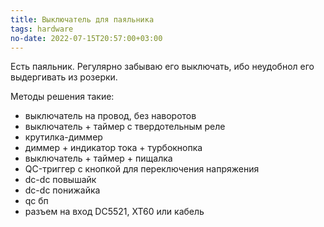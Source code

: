 ```yaml
---
title: Выключатель для паяльника
tags: hardware
no-date: 2022-07-15T20:57:00+03:00
---
```


Есть паяльник. Регулярно забываю его выключать, ибо неудобнол его выдергивать из розерки.

Методы решения такие:
- выключатель на провод, без наворотов
- выключатель + таймер с твердотельным реле
- крутилка-диммер
- диммер + индикатор тока + турбокнопка
- выключатель + таймер + пищалка
- QC-триггер с кнопкой для переключения напряжения
- dc-dc повышайк
- dc-dc понижайка
- qc бп
- разъем на вход DC5521, XT60 или кабель
